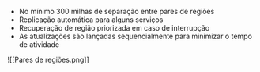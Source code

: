 - No mínimo 300 milhas de separação entre pares de regiões
- Replicação automática para alguns serviços
- Recuperação de região priorizada em caso de interrupção
- As atualizações são lançadas sequencialmente para minimizar o tempo de atividade

![[Pares de regiões.png]]